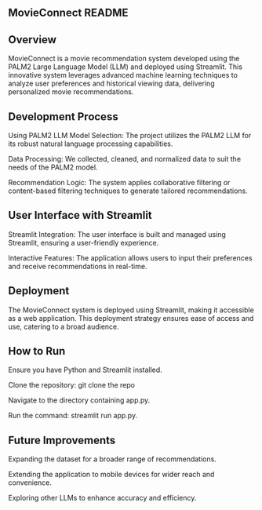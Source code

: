 ## MovieConnect README
## Overview
MovieConnect is a movie recommendation system developed using the PALM2 Large Language Model (LLM) and deployed using Streamlit. 
This innovative system leverages advanced machine learning techniques to analyze user preferences and historical viewing data, delivering personalized movie recommendations.

## Development Process
Using PALM2 LLM
Model Selection: The project utilizes the PALM2 LLM for its robust natural language processing capabilities.

Data Processing: We collected, cleaned, and normalized data to suit the needs of the PALM2 model.

Recommendation Logic: The system applies collaborative filtering or content-based filtering techniques to generate tailored recommendations.

## User Interface with Streamlit
Streamlit Integration: The user interface is built and managed using Streamlit, ensuring a user-friendly experience.

Interactive Features: The application allows users to input their preferences and receive recommendations in real-time.
## Deployment
The MovieConnect system is deployed using Streamlit, making it accessible as a web application. This deployment strategy ensures ease of access and use, catering to a broad audience.

## How to Run
Ensure you have Python and Streamlit installed.

Clone the repository: git clone the repo

Navigate to the directory containing app.py.

Run the command: streamlit run app.py.

## Future Improvements
Expanding the dataset for a broader range of recommendations.

Extending the application to mobile devices for wider reach and convenience.

Exploring other LLMs to enhance accuracy and efficiency.


